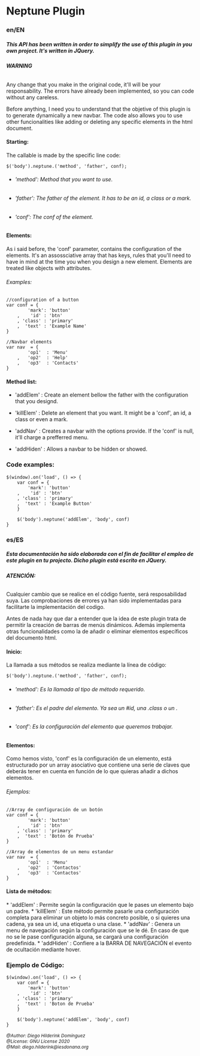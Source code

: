 # **Neptune Plugin**

### en/EN

##### This API has been written in order to simplify the use of this plugin in you own project. It's written in JQuery.

###### **WARNING**

<p>
   Any change that you make in the original code, it'll will be your responsability. The errors have already been implemented, so you can code without any careless.

   Before anything, I need you to understand that the objetive of this plugin is to generate dynamically a new navbar. The code also allows you to use other funcionalities like adding or deleting any specific elements in the html document. 
</p>

#### **Starting:**

The callable is made by the specific line code:

    $('body').neptune.('method', 'father', conf);
* ###### 'method': Method that you want to use.
* ###### 'father': The father of the element. It has to be an id, a class or a mark.
* ###### 'conf': The conf of the element.

#### **Elements:**

<p>
    As i said before, the 'conf' parameter, contains the configuration of the elements. It's an assossciative array that has keys, rules that you'll need to have in mind at the time you when you design a new element. Elements are treated like objects with attributes.
</p>

###### Examples:


```
//configuration of a button 
var conf = {
        'mark': 'button'
    ,    'id' : 'btn'
    , 'class' : 'primary'
    ,  'text' : 'Example Name'
}

//Navbar elements
var nav  = {
        'op1'  : 'Menu'
    ,   'op2'  : 'Help'
    ,   'op3'  : 'Contacts'
}
```

#### **Method list:**

<p>
   
* 'addElem' : Create an element bellow the father with the configuration that you designd. 
   
* 'killElem' : Delete an element that you want. It might be a 'conf', an id, a class or even a mark.

* 'addNav' : Creates a navbar with the options provide. If the 'conf' is null, it'll charge a prefferred menu.

* 'addHiden' : Allows a navbar to be hidden or showed.

</p>

### Code examples:

```
$(window).on('load', () => {
    var conf = {
        'mark': 'button'
    ,    'id' : 'btn'
    , 'class' : 'primary'
    ,  'text' : 'Example Button'
    }
    
    $('body').neptune('addElem', 'body', conf)
}
```

### es/ES

##### Esta documentación ha sido elaborada con el fin de facilitar el empleo de este plugin en tu projecto. Dicho plugin está escrito en JQuery. 

###### **ATENCIÓN:** 

<p>
Cualquier cambio que se realice en el código fuente, será resposabilidad suya. Las comprobaciones de errores ya han sido implementadas para facilitarte la implementación del codigo.

Antes de nada hay que dar a entender que la idea de este plugin trata de permitir la creación de barras de menús dinámicos. Además implementa otras funcionalidades como la de añadir o eliminar elementos específicos del documento html.
</p>

#### **Inicio:**

La llamada a sus métodos se realiza mediante la línea de código:

    $('body').neptune.('method', 'father', conf);
* ###### 'method': Es la llamada al tipo de método requerido.
* ###### 'father': Es el padre del elemento. Ya sea un #id, una .class o un <etiqueta>.
* ###### 'conf': Es la configuración del elemento que queremos trabajar.

#### **Elementos**:

<p>
 Como hemos visto, 'conf' es la configuración de un elemento, está estructurado por un array asociativo que contiene una serie de claves que deberás tener en cuenta en función de lo que quieras añadir a dichos elementos.
</p>

###### Ejemplos:


```
//Array de configuración de un botón 
var conf = {
        'mark': 'button'
    ,    'id' : 'btn'
    , 'class' : 'primary'
    ,  'text' : 'Botón de Prueba'
}

//Array de elementos de un menu estandar
var nav  = {
        'op1'  : 'Menu'
    ,   'op2'  : 'Contactos'
    ,   'op3'  : 'Contactos'
}
```

#### **Lista de métodos:**

<p>
* 'addElem' : Permite según la configuración que le pases un elemento bajo un padre. 
* 'killElem' : Este método permite pasarle una configuración completa para eliminar un  objeto lo más concreto posible, o si quieres una cadena, ya sea un id, una etiqueta o una clase.
* 'addNav' : Genera un menu de navegación según la configuración que se le dé. En caso de que no se le pase configuración alguna, se cargará una configuración predefinida.
* 'addHiden' : Confiere a la BARRA DE NAVEGACIÓN el evento de ocultación mediante hover.
</p>

### Ejemplo de Código:

```
$(window).on('load', () => {
    var conf = {
        'mark': 'button'
    ,    'id' : 'btn'
    , 'class' : 'primary'
    ,  'text' : 'Boton de Prueba'
    }
    
    $('body').neptune('addElem', 'body', conf)
}
```

<address style='font-size: 12px'>
    @Author: Diego Hilderink Domínguez <br>
    @License: GNU License 2020 <br>
    @Mail: diego.hilderink@iesdonana.org
</address>

